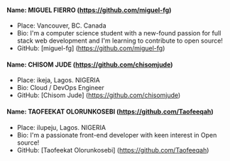 #### Name: MIGUEL FIERRO (https://github.com/miguel-fg)
- Place: Vancouver, BC. Canada
- Bio: I'm a computer science student with a new-found passion for full stack web development and I'm learning to contribute to open source!
- GitHub: [miguel-fg] (https://github.com/miguel-fg)


#### Name: CHISOM JUDE (https://github.com/chisomjude)
- Place: ikeja, Lagos. NIGERIA
- Bio: Cloud / DevOps Engineer
- GitHub: [Chisom Jude] (https://github.com/chisomjude)


#### Name: TAOFEEKAT OLORUNKOSEBI (https://github.com/Taofeeqah)
- Place: ilupeju, Lagos. NIGERIA
- Bio: I'm a passionate front-end developer with keen interest in Open source!
- GitHub: [Taofeekat Olorunkosebi] (https://github.com/Taofeeqah)
